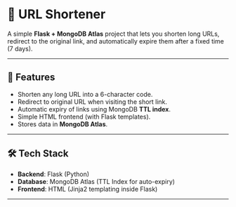 # 🔗 URL Shortener  

A simple **Flask + MongoDB Atlas** project that lets you shorten long URLs, redirect to the original link, and automatically expire them after a fixed time (7 days).  

---

## 🚀 Features  
- Shorten any long URL into a 6-character code.  
- Redirect to original URL when visiting the short link.  
- Automatic expiry of links using MongoDB **TTL index**.  
- Simple HTML frontend (with Flask templates).  
- Stores data in **MongoDB Atlas**.  

---

## 🛠️ Tech Stack  
- **Backend**: Flask (Python)  
- **Database**: MongoDB Atlas (TTL Index for auto-expiry)  
- **Frontend**: HTML (Jinja2 templating inside Flask)  

---